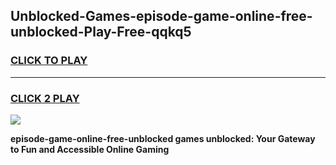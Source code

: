 
## Unblocked-Games-episode-game-online-free-unblocked-Play-Free-qqkq5
<h3>
<a href="https://premium76.site?title=episode-game-online-free-unblocked&ref=21A">CLICK TO PLAY</a></h3>
<hr>

<h3>
<a href="https://premium76.site?title=episode-game-online-free-unblocked&ref=21A">CLICK 2 PLAY</a>
  
</h3>

<a href="https://premium76.site?title=episode-game-online-free-unblocked&ref=21A"><img src="https://clearcache.store/games.png"></a>


**episode-game-online-free-unblocked games unblocked: Your Gateway to Fun and Accessible Online Gaming**
